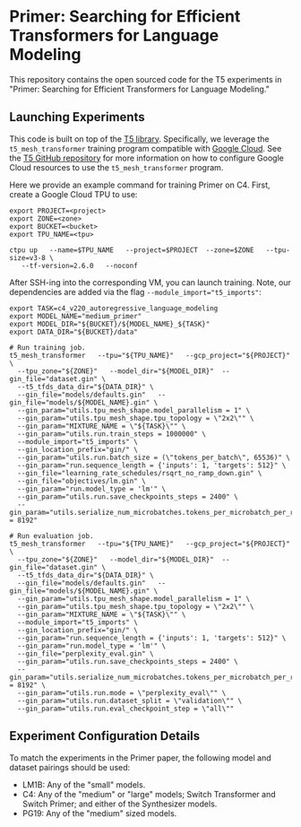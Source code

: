 # Primer: Searching for Efficient Transformers for Language Modeling

This repository contains the open sourced code for the T5 experiments in
"Primer: Searching for Efficient Transformers for Language Modeling."

## Launching Experiments

This code is built on top of the [T5 library](https://pypi.org/project/t5/).
Specifically, we leverage the `t5_mesh_transformer` training program compatible
with [Google Cloud](https://cloud.google.com/sdk/docs). See the
[T5 GitHub repository](https://github.com/google-research/text-to-text-transfer-transformer)
for more information on how to configure Google Cloud resources to use the
`t5_mesh_transformer` program.


Here we provide an example command for training Primer on C4. First, create
a Google Cloud TPU to use:
```
export PROJECT=<project>
export ZONE=<zone>
export BUCKET=<bucket>
export TPU_NAME=<tpu>

ctpu up   --name=$TPU_NAME   --project=$PROJECT  --zone=$ZONE   --tpu-size=v3-8 \
   --tf-version=2.6.0   --noconf
```

After SSH-ing into the corresponding VM, you can launch training. Note,
our dependencies are added via the flag
`--module_import="t5_imports"`:
```
export TASK=c4_v220_autoregressive_language_modeling
export MODEL_NAME="medium_primer"
export MODEL_DIR="${BUCKET}/${MODEL_NAME}_${TASK}"
export DATA_DIR="${BUCKET}/data"

# Run training job.
t5_mesh_transformer   --tpu="${TPU_NAME}"   --gcp_project="${PROJECT}" \
  --tpu_zone="${ZONE}"   --model_dir="${MODEL_DIR}"  --gin_file="dataset.gin" \
  --t5_tfds_data_dir="${DATA_DIR}" \
  --gin_file="models/defaults.gin"   --gin_file="models/${MODEL_NAME}.gin" \
  --gin_param="utils.tpu_mesh_shape.model_parallelism = 1" \
  --gin_param="utils.tpu_mesh_shape.tpu_topology = \"2x2\"" \
  --gin_param="MIXTURE_NAME = \"${TASK}\"" \
  --gin_param="utils.run.train_steps = 1000000" \
  --module_import="t5_imports" \
  --gin_location_prefix="gin/" \
  --gin_param="utils.run.batch_size = (\"tokens_per_batch\", 65536)" \
  --gin_param="run.sequence_length = {'inputs': 1, 'targets': 512}" \
  --gin_file="learning_rate_schedules/rsqrt_no_ramp_down.gin" \
  --gin_file="objectives/lm.gin" \
  --gin_param="run.model_type = 'lm'" \
  --gin_param="utils.run.save_checkpoints_steps = 2400" \
  --gin_param="utils.serialize_num_microbatches.tokens_per_microbatch_per_replica = 8192"

# Run evaluation job.
t5_mesh_transformer   --tpu="${TPU_NAME}"   --gcp_project="${PROJECT}" \
  --tpu_zone="${ZONE}"   --model_dir="${MODEL_DIR}"  --gin_file="dataset.gin" \
  --t5_tfds_data_dir="${DATA_DIR}" \
  --gin_file="models/defaults.gin"   --gin_file="models/${MODEL_NAME}.gin" \
  --gin_param="utils.tpu_mesh_shape.model_parallelism = 1" \
  --gin_param="utils.tpu_mesh_shape.tpu_topology = \"2x2\"" \
  --gin_param="MIXTURE_NAME = \"${TASK}\"" \
  --module_import="t5_imports" \
  --gin_location_prefix="gin/" \
  --gin_param="run.sequence_length = {'inputs': 1, 'targets': 512}" \
  --gin_param="run.model_type = 'lm'" \
  --gin_file="perplexity_eval.gin" \
  --gin_param="utils.run.save_checkpoints_steps = 2400" \
  --gin_param="utils.serialize_num_microbatches.tokens_per_microbatch_per_replica = 8192" \
  --gin_param="utils.run.mode = \"perplexity_eval\"" \
  --gin_param="utils.run.dataset_split = \"validation\"" \
  --gin_param="utils.run.eval_checkpoint_step = \"all\""
```

## Experiment Configuration Details

To match the experiments in the Primer paper, the following model and
dataset pairings should be used:

  - LM1B: Any of the "small" models.
  - C4: Any of the "medium" or "large" models; Switch Transformer and Switch
        Primer; and either of the Synthesizer models.
  - PG19: Any of the "medium" sized models.
